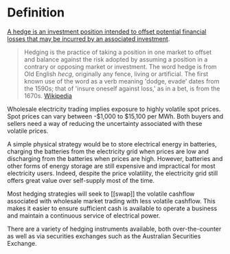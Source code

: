 # Definition
[A hedge is an investment position intended to offset potential financial losses that may be incurred by an associated investment](https://en.wikipedia.org/wiki/Hedge_(finance)). 

> Hedging is the practice of taking a position in one market to offset and balance against the risk adopted by assuming a position in a contrary or opposing market or investment. The word hedge is from Old English _hecg_, originally any fence, living or artificial. The first known use of the word as a verb meaning 'dodge, evade' dates from the 1590s; that of 'insure oneself against loss,' as in a bet, is from the 1670s.
> [Wikipedia](https://en.wikipedia.org/wiki/Hedge_(finance))

Wholesale electricity trading implies exposure to highly volatile spot prices. Spot prices can vary between -$1,000 to $15,100 per MWh. Both buyers and sellers need a way of reducing the uncertainty associated with these volatile prices.

A simple physical strategy would be to store electrical energy in batteries, charging the batteries from the electricity grid when prices are low and discharging from the batteries when prices are high. However, batteries and other forms of energy storage are still expensive and impractical for most electricity users. Indeed, despite the price volatility, the electricity grid still offers great value over self-supply most of the time. 

Most hedging strategies will seek to [[swap]] the volatile cashflow associated with wholesale market trading with less volatile cashflow. This makes it easier to ensure sufficient cash is available to operate a business and maintain a continuous service of electrical power.

There are a variety of hedging instruments available, both over-the-counter as well as via securities exchanges such as the Australian Securities Exchange. 



